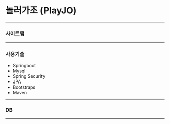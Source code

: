 
# 놀러가조 (PlayJO)

----------------

### 사이트맵



----------------

### 사용기술

* Springboot
* Mysql
* Spring Security
* JPA
* Bootstraps
* Maven

-----------------

### DB




------------------
